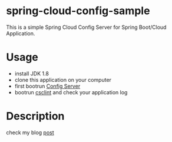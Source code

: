 # spring-cloud-config-sample

This is a simple Spring Cloud Config Server for Spring Boot/Cloud Application.

# Usage
- install JDK 1.8
- clone this application on your computer
- first bootrun [Config Server](https://github.com/LeeKyoungIl/spring-cloud-config-sample/tree/master/Config-Server-Sample)
- bootrun [csclint](https://github.com/LeeKyoungIl/spring-cloud-config-sample/tree/master/csclient) and check your application log

# Description
check my blog [post](http://blog.leekyoungil.com/?p=352&preview=true)
